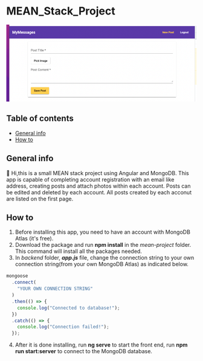 # MEAN_Stack_Project
<img width="1000" alt="1" src="startpage.png">

## Table of contents
* [General info](#general-info)
* [How to](#how-to)

## General info
👋 Hi,this is a small MEAN stack project using Angular and MongoDB. This app is capable of completing account registration with an email like address, creating posts and attach photos within each account. Posts can be edited and deleted by each account. All posts created by each acconut are listed on the first page.

## How to
1. Before installing this app, you need to have an account with MongoDB Atlas (it's free).
2. Download the package and run **npm install** in the _mean-project_ folder. This command will install all the packages needed.
3. In _backend_ folder, **_app.js_** file, change the connection string to your own connection string(from your own MongoDB Atlas) as indicated below.
```javascript
mongoose
  .connect(
    "YOUR OWN CONNECTION STRING"
  )
  .then(() => {
    console.log("Connected to database!");
  })
  .catch(() => {
    console.log("Connection failed!");
  });
```
4. After it is done installing, run **ng serve** to start the front end, run **npm run start:server** to connect to the MongoDB database.
